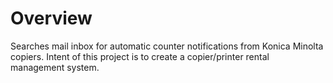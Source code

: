 Overview
=====================
Searches mail inbox for automatic counter notifications from Konica Minolta 
copiers. Intent of this project is to create a copier/printer rental management
system.
